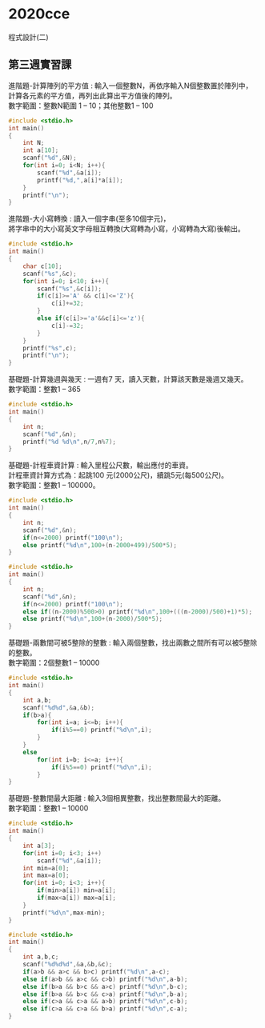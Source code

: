 # 2020cce
程式設計(二)

## 第三週實習課
進階題-計算陣列的平方值 : 輸入一個整數N，再依序輸入N個整數置於陣列中，   
計算各元素的平方值，再列出此算出平方值後的陣列。    
數字範圍：整數N範圍 1 – 10；其他整數1 – 100 
```C
#include <stdio.h>
int main()
{
	int N;
	int a[10];
	scanf("%d",&N);
	for(int i=0; i<N; i++){
		scanf("%d",&a[i]);
		printf("%d,",a[i]*a[i]);
	}
	printf("\n");
}
```
進階題-大小寫轉換 : 讀入一個字串(至多10個字元)，     
將字串中的大小寫英文字母相互轉換(大寫轉為小寫，小寫轉為大寫)後輸出。     
```C
#include <stdio.h>
int main()
{
	char c[10];
	scanf("%s",&c);
	for(int i=0; i<10; i++){
		scanf("%s",&c[i]);
		if(c[i]>='A' && c[i]<='Z'){
			c[i]+=32;
		}
		else if(c[i]>='a'&&c[i]<='z'){
			c[i]-=32;
		}
	}
	printf("%s",c);
	printf("\n");
}
```
基礎題-計算幾週與幾天 : 一週有7 天，讀入天數，計算該天數是幾週又幾天。   
數字範圍：整數1 – 365  
```C
#include <stdio.h>
int main()
{
	int n;
	scanf("%d",&n);
	printf("%d %d\n",n/7,n%7);
}
```
基礎題-計程車資計算 : 輸入里程公尺數，輸出應付的車資。  
計程車資計算方式為：起跳100 元(2000公尺)，續跳5元(每500公尺)。   
數字範圍：整數1 – 100000。  
```C
#include <stdio.h>
int main()
{
	int n;
	scanf("%d",&n);
	if(n<=2000) printf("100\n");
	else printf("%d\n",100+(n-2000+499)/500*5);
}
```
```C
#include <stdio.h>
int main()
{
	int n;
	scanf("%d",&n);
	if(n<=2000) printf("100\n");
	else if((n-2000)%500>0) printf("%d\n",100+(((n-2000)/500)+1)*5);
	else printf("%d\n",100+(n-2000)/500*5);
}
```
基礎題-兩數間可被5整除的整數 : 輸入兩個整數，找出兩數之間所有可以被5整除的整數。   
數字範圍：2個整數1 – 10000  
```C
#include <stdio.h>
int main()
{
	int a,b;
	scanf("%d%d",&a,&b);
	if(b>a){
		for(int i=a; i<=b; i++){
			if(i%5==0) printf("%d\n",i);
		}
	}
	else 
		for(int i=b; i<=a; i++){
			if(i%5==0) printf("%d\n",i);
		}
}
```
基礎題-整數間最大距離 : 輸入3個相異整數，找出整數間最大的距離。   
數字範圍：整數1 – 10000  
```C
#include <stdio.h>
int main()
{
	int a[3];
	for(int i=0; i<3; i++)
		scanf("%d",&a[i]);
	int min=a[0];
	int max=a[0];
	for(int i=0; i<3; i++){
		if(min>a[i]) min=a[i];
		if(max<a[i]) max=a[i];
	}
	printf("%d\n",max-min);
}
```
```C
#include <stdio.h>
int main()
{
	int a,b,c;
	scanf("%d%d%d",&a,&b,&c);
	if(a>b && a>c && b>c) printf("%d\n",a-c);
	else if(a>b && a>c && c>b) printf("%d\n",a-b);
	else if(b>a && b>c && a>c) printf("%d\n",b-c);
	else if(b>a && b>c && c>a) printf("%d\n",b-a);
	else if(c>a && c>a && a>b) printf("%d\n",c-b);
	else if(c>a && c>a && b>a) printf("%d\n",c-a);
}
```
